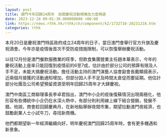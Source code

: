 ```yaml
---
layout: post
title: 澳門今年回歸24周年　民間慶祝活動規模及力度稍遜
date: 2023-12-18 09:01:30.000000000 +08:00
link: https://news.rthk.hk/rthk/ch/component/k2/1732716-20231218.htm
categories: rthk
---
```


本月20日是慶祝澳門特區政府成立24周年的日子，當日澳門會舉行官方升旗及慶祝酒會。今年亦是疫情後首次不受防疫措施限制，可以恢復舉辦慶祝活動。

以往12月份是澳門餐飲服務業的旺季，但飲食集團營業主任趙本華表示，今年的慶祝活動上座率只能回復到疫情前的6至7成，估計由於部分公司的預算有限及人手不足，未能大搞慶祝活動。擔任活動主持的澳門演藝人協會副會長戴顯揚表示，近兩個月接獲的活動通知增加，但部分因人手不足及時間太倉促而要延期。他估計部分社團及公司希望預留資源至明年回歸25周年才大肆慶祝。

澳門中南區工商聯理事長李卓君指出，澳門中小企的疫後復蘇情況出現兩極化，他形容有些傳統中小企仍在水深火熱中，有部分則利用線上線下結合營銷，發展不錯。他說，商會趁回歸慶典月，在新地點舉辦夜間市集，期望拉動澳門夜經濟，也鼓勵創業人士小試牛刀，尋找新商機。

他們都期望新一年經濟繼續向好，明年慶祝澳門回歸25周年時，會有更多機遇和新景象。
